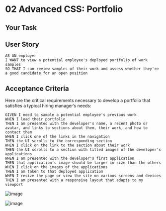 # 02 Advanced CSS: Portfolio

## Your Task

## User Story

```
AS AN employer
I WANT to view a potential employee's deployed portfolio of work samples
SO THAT I can review samples of their work and assess whether they're a good candidate for an open position
```


## Acceptance Criteria

Here are the critical requirements necessary to develop a portfolio that satisfies a typical hiring manager’s needs:

```
GIVEN I need to sample a potential employee's previous work
WHEN I load their portfolio
THEN I am presented with the developer's name, a recent photo or avatar, and links to sections about them, their work, and how to contact them
WHEN I click one of the links in the navigation
THEN the UI scrolls to the corresponding section
WHEN I click on the link to the section about their work
THEN the UI scrolls to a section with titled images of the developer's applications
WHEN I am presented with the developer's first application
THEN that application's image should be larger in size than the others
WHEN I click on the images of the applications
THEN I am taken to that deployed application
WHEN I resize the page or view the site on various screens and devices
THEN I am presented with a responsive layout that adapts to my viewport
```


![image](https://github.com/SoftDevRaj/Raj-Website-CodeMaster/assets/130394711/0d2a1f2f-d534-4728-8c86-c9f876879b69)

![image](https://github.com/SoftDevRaj/Raj-Website-CodeMaster/assets/130394711/e19a5ce5-c12e-4ec9-b25f-49202223e3a5)






